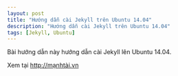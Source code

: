 ```yaml
---
layout: post
title: "Hướng dẫn cài Jekyll trên Ubuntu 14.04"
description: "Hướng dẫn cài Jekyll trên Ubuntu 14.04"
tags: [Jekyll, Ubuntu]
---
```


Bài hướng dẫn này hướng dẫn cài Jekyll lên Ubuntu 14.04.

Xem tại http://mạnhtài.vn
